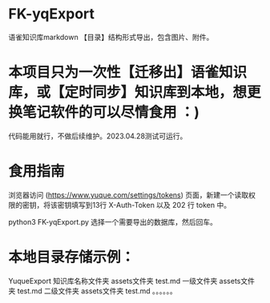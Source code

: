 # FK-yqExport
语雀知识库markdown 【目录】结构形式导出，包含图片、附件。

# 本项目只为一次性【迁移出】语雀知识库，或【定时同步】知识库到本地，想更换笔记软件的可以尽情食用 ：)
代码能用就行，不做后续维护。2023.04.28测试可运行。

# 食用指南
浏览器访问 (https://www.yuque.com/settings/tokens) 页面，新建一个读取权限的密钥，将该密钥填写到13行 X-Auth-Token 以及 202 行 token 中。

python3 FK-yqExport.py
    选择一个需要导出的数据库，然后回车。
 
# 本地目录存储示例：
YuqueExport
    知识库名称文件夹
        assets文件夹
        test.md
        一级文件夹
            assets文件夹
            test.md
            二级文件夹
                assets文件夹
                test.md
                。。。。。。
